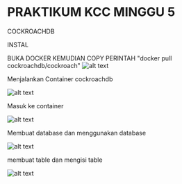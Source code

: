 # PRAKTIKUM KCC MINGGU 5

COCKROACHDB

INSTAL

BUKA DOCKER KEMUDIAN COPY PERINTAH "docker pull cockroachdb/cockroach"
![alt text](IMG5/11.png)

Menjalankan Container cockroachdb

![alt text](IMG5/1.png)

Masuk ke container

![alt text](IMG5/2.png)

Membuat database dan menggunakan database

![alt text](IMG5/3.png)

membuat table dan mengisi table

![alt text](IMG5/4.png)
